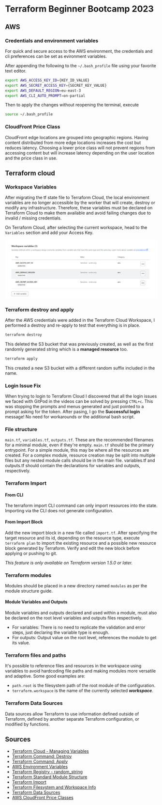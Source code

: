 # Terraform Beginner Bootcamp 2023

## AWS

### Credentials and environment variables

For quick and secure access to the AWS environment, the credentials and cli preferences can be set as evironment variables.

After appending the following to the `~/.bash_profile` file using your favorite text editor.

```bash
export AWS_ACCESS_KEY_ID={KEY_ID_VALUE}
export AWS_SECRET_ACCESS_KEY={SECRET_KEY_VALUE}
export AWS_DEFAULT_REGION=eu-east-3
export AWS_CLI_AUTO_PROMPT=on-partial
```

Then to apply the changes without reopening the terminal, execute

```bash
source ~/.bash_profile
```

### CloudFront Price Class

CloudFront edge locations are grouped into geographic regions. Having content distributed from more edge locations increases the cost but reduces latency.
Choosing a lower price class will not prevent regions from accessing content but will increase latency depending on the user location and the price class in use.


## Terraform cloud

### Workspace Variables

After migrating the tf state file to Terraform Cloud, the local environment variables are no longer accessible by the worker that will create, destroy or modify any infrastructure. Therefore, these variables must be declared on Terraform Cloud to make them available and avoid failing changes due to invalid / missing credentials.

On Terraform Cloud, after selecting the current workspace, head to the `Variables` section and add your Access Key.

![Terraform Cloud variables screenshot example for Access Key ](image.png)

### Terraform destroy and apply

After the AWS credentials were added in the Terraform Cloud Workspace, I performed a destroy and re-apply to test that everything is in place.


```bash
terraform destroy
```
This deleted the S3 bucket that was previously created, as well as the first randomly generated string which is a **managed resource** too.


```bash
terraform apply
```
This created a new S3 bucket with a different random suffix included in the name.


### Login Issue Fix

When trying to login to Terraform Cloud I discovered that all the login issues we faced with GitPod in the videos can be solved by pressing `CTRL+c`.
This was stopping the prompts and menus generated and just pointed to a prompt asking for the token.
After pasing, I go the **Successful login** message!
No need for workarounds or the additional bash script.


### File structure
`main.tf`, `variables.tf`, `outputs.tf`. These are the recommended filenames for a minimal module, even if they're empty. `main.tf` should be the primary entrypoint. For a simple module, this may be where all the resources are created. For a complex module, resource creation may be split into multiple files but any nested module calls should be in the main file. variables.tf and outputs.tf should contain the declarations for variables and outputs, respectively.

### Terraform Import

#### From CLI

The terraform import CLI command can only import resources into the state. Importing via the CLI does not generate configuration.

#### From Import Block

Add the new import block in a new file called `import.tf`. After specifying the target resource and its id, depending on the resource type, execute `terraform plan` to import the existing resource and a possible new resource block generated by Terraform. Verify and edit the new block before applying or pushing to git.

*This feature is only available on Terraform version 1.5.0 or later.*

### Terraform modules

Modules should be placed in a new directory named `modules` as per the module structure guide.

#### Module Variables and Outputs

Module variables and outputs declared and used within a module, must also be declared on the root level variables and outputs files respectively.
- For variables: There is no need to replicate the validation and error steps, just declaring the variable type is enough.
- For outputs: Output value on the root level, references the module to get its value.

### Terraform files and paths

It's possible to reference files and resources in the workspace using variables to avoid hardcoding file paths and making modules more versatile and adaptive.
Some good examples are:
* `path.root` is the filesystem path of the root module of the configuration.
* `terraform.workspace` is the name of the currently selected ***workspace***.

### Terraform Data Sources

Data sources allow Terraform to use information defined outside of Terraform, defined by another separate Terraform configuration, or modified by functions.


## Sources

* [Terraform Cloud - Managing Variables](https://developer.hashicorp.com/terraform/cloud-docs/workspaces/variables/managing-variables#workspace-specific-variables)
* [Terraform Command: Destroy](https://developer.hashicorp.com/terraform/cli/commands/destroy)
* [Terraform Command: Apply](https://developer.hashicorp.com/terraform/cli/commands/apply)
* [AWS Environment Variables](https://docs.aws.amazon.com/cli/latest/userguide/cli-configure-envvars.html)
* [Terraform Registry - random_string](https://registry.terraform.io/providers/hashicorp/random/latest/docs/resources/string)
* [Terraform Standard Module Structure](https://developer.hashicorp.com/terraform/language/modules/develop/structure)
* [Terraform Import](https://developer.hashicorp.com/terraform/language/import)
* [Terraform Filesystem and Workspace Info](https://developer.hashicorp.com/terraform/language/expressions/references#filesystem-and-workspace-info)
* [Terraform Data Sources](https://developer.hashicorp.com/terraform/language/data-sources)
* [AWS CloudFront Price Classes](https://docs.aws.amazon.com/AmazonCloudFront/latest/DeveloperGuide/PriceClass.html)

